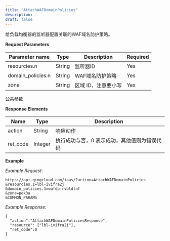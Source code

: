 ```yaml
---
title: "AttachWAFDomainPolicies"
description: 
draft: false
---
```




给负载均衡器的监听器配置关联的WAF域名防护策略。

**Request Parameters**

| Parameter name | Type | Description | Required |
| --- | --- | --- | --- |
| resourcies.n | String | 监听器ID | Yes |
| domain_policies.n | String | WAF域名防护策略 | Yes |
| zone | String | 区域 ID，注意要小写 | Yes |

[公共参数](../common/parameters.html#api-common-parameters)

**Response Elements**

| Name | Type | Description |
| --- | --- | --- |
| action | String | 响应动作 |
| ret_code | Integer | 执行成功与否，0 表示成功，其他值则为错误代码 |

**Example**

_Example Request_:

```
https://api.qingcloud.com/iaas/?action=AttachWAFDomainPolicies
&resourcies.1=lbl-ivifra2j
&domain_policies.1=wafdp-rvbldlnf
&zone=pek3a
&COMMON_PARAMS
```

_Example Response_:

```
{
  "action":"AttachWAFDomainPoliciesResponse",
  "resource": ["lbl-ivifra2j"],
  "ret_code":0
}
```
